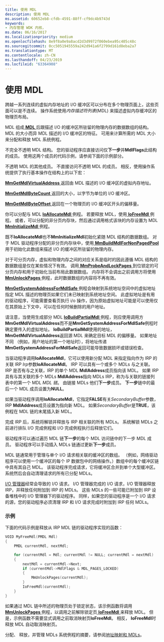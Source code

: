 ```yaml
---
title: 使用 MDL
description: 使用 MDL
ms.assetid: 60652eb8-cfdb-4591-88ff-cf9dc4b9743d
keywords:
- 内存管理 WDK 内核，
ms.date: 06/16/2017
ms.localizationpriority: medium
ms.openlocfilehash: 8e9f8a0e9a8acd2d3d9972f060ebea95c405c48c
ms.sourcegitcommit: 0cc5051945559a242d941a6f2799d161d8eba2a7
ms.translationtype: MT
ms.contentlocale: zh-CN
ms.lasthandoff: 04/23/2019
ms.locfileid: "63364908"
---
```

# <a name="using-mdls"></a>使用 MDL


跨越一系列连续的虚拟内存地址的 I/O 缓冲区可以分布在多个物理页面上，这些页面可以是不连续。 操作系统使用*内存描述符列表*(MDL) 来描述虚拟内存缓冲区的物理页布局。

MDL 组成[ **MDL** ](https://msdn.microsoft.com/library/windows/hardware/ff554414)后跟描述 I/O 的缓冲区所驻留的物理内存的数据数组的结构。 MDL 的大小而异 MDL 描述的 I/O 缓冲区的特征。 可用来计算所需的 MDL 大小来分配和释放 MDL 系统例程。

不完全不透明 MDL 结构。 您的驱动程序应直接访问仅**下一步**并**MdlFlags**此结构的成员。 使用这两个成员的代码示例，请参阅下面的示例部分。

不透明 MDL 的其他成员。 不直接访问不透明 MDL 的成员。 相反，使用操作系统提供了执行基本操作在结构上的以下宏：

[**MmGetMdlVirtualAddress** ](https://msdn.microsoft.com/library/windows/hardware/ff554539)返回由 MDL 描述的 I/O 缓冲区的虚拟内存地址。

[**MmGetMdlByteCount** ](https://msdn.microsoft.com/library/windows/hardware/ff554530)返回的大小，以字节为单位的 I/O 缓冲区。

[**MmGetMdlByteOffset** ](https://msdn.microsoft.com/library/windows/hardware/ff554533)返回在一个物理页的 I/O 缓冲区开头的偏移量。

你可以分配与 MDL [ **IoAllocateMdl** ](https://msdn.microsoft.com/library/windows/hardware/ff548263)例程。 若要释放 MDL，使用[ **IoFreeMdl** ](https://msdn.microsoft.com/library/windows/hardware/ff549126)例程。 或者，可以分配的非分页内存块，然后通过调用格式该块的内存设置为 MDL [ **MmInitializeMdl** ](https://msdn.microsoft.com/library/windows/hardware/ff554568)例程。

既不**IoAllocateMdl**也不**MmInitializeMdl**初始化紧随 MDL 结构的数据数组。 对于 MDL 驱动程序分配的非分页内存块中，使用[ **MmBuildMdlForNonPagedPool** ](https://msdn.microsoft.com/library/windows/hardware/ff554498)用于初始化此数组来描述 I/O 的缓冲区所驻留的物理内存。

对于可分页内存，虚拟和物理内存之间的对应关系是临时的因此遵循 MDL 结构的数据数组是仅在某些情况下有效。 调用[ **MmProbeAndLockPages** ](https://msdn.microsoft.com/library/windows/hardware/ff554664)到位锁定的可分页内存和用于初始化当前布局此数据数组。 内存将不会调出之前调用方将使用[ **MmUnlockPages** ](https://msdn.microsoft.com/library/windows/hardware/ff556381)例程，此时数据数组的内容将不再有效。

[ **MmGetSystemAddressForMdlSafe** ](https://msdn.microsoft.com/library/windows/hardware/ff554559)例程会映射到系统地址空间中的虚拟地址指定 MDL 描述的物理页如果它们未已映射到系统地址空间。 此虚拟地址是有用的驱动程序，可能需要查看页执行 i/o 操作，因为原始虚拟地址可能是可以使用仅在其原始上下文中，可以在任何时候删除的用户地址。

请注意，当使用生成部分 MDL [ **IoBuildPartialMdl** ](https://msdn.microsoft.com/library/windows/hardware/ff548324)例程，则应使用调用方**MmGetMdlVirtualAddress**而不是**MmGetSystemAddressForMdlSafe**例程时确定要传入的虚拟地址。 **IoBuildPartialMdl**使用的地址， **MmGetMdlVirtualAddress**返回源 MDL 来确定目标 MDL 的偏移量。 如果地址不同 （例如，用户地址的第一个地址时），将地址传递**MmGetSystemAddressForMdlSafe**返回可能导致数据损坏或错误检查。

当驱动程序调用**IoAllocateMdl**，它可以使用新分配 MDL 来指定指向作为 IRP 的关联 IRP *Irp*参数**IoAllocateMdl**。 IRP 可以具有一个或多个 MDLs 与之关联。 IRP 是否有与之关联，IRP 的单个 MDL **MdlAddress**成员指向该 MDL。 如果 IRP 具有与其关联的多个 MDLs **MdlAddress**指向 MDLs IRP，称为与关联的链接列表中的第一个 MDL *MDL 链*。 由链接 MDLs 他们**下一步**成员。 **下一步**链中的最后一个 MDL 成员设置为**NULL**。

如果当驱动程序调用**IoAllocateMdl**，它指定**FALSE**有关*SecondaryBuffer*参数，IRP **MdlAddress**成员设置为指向新 MDL。 如果*SecondaryBuffer*是**TRUE**，该例程在 MDL 链的末尾插入新 MDL。

完成 IRP 后，系统将解锁并释放与 IRP 相关联的所有 MDLs。 系统解锁 MDLs 之前进行排队 I/O 完成例程和 I/O 完成例程执行后释放它们。

驱动程序可以通过遍历 MDL 链**下一步**的每个 MDL 访问链中的下一步 MDL 成员。 驱动程序可以手动插入 MDLs 链通过更新**下一步**成员。

MDL 链通常用于管理与单个 I/O 请求相关联的缓冲区的数组。 （例如，网络驱动程序可以使用一个缓冲区的每个 IP 数据包中的网络操作。）数组中的每个缓冲区链中具有其自己 MDL。 该驱动程序完成请求，它将缓冲区合并到单个大型缓冲区。 系统然后会自动清理请求的所有已分配 MDLs。

[I/O 管理器](windows-kernel-mode-i-o-manager.md)经常会导致的 I/O 请求。 I/O 管理器完成的 I/O 请求，I/O 管理器释放 IRP，并释放任何附加到 IRP 的 MDLs。 这些 MDLs 的一些可能已附加到 IRP 设备堆栈中的 I/O 管理器下的驱动程序。 同样，如果您的驱动程序是一个 I/O 请求的源，您的驱动程序必须清理 IRP 和 I/O 请求完成时附加到 IRP 任何 MDLs。

### <a name="example"></a>示例

下面的代码示例是释放从 IRP MDL 链的驱动程序实现的函数：

```cpp
VOID MyFreeMdl(PMDL Mdl)
{
    PMDL currentMdl, nextMdl;

    for (currentMdl = Mdl; currentMdl != NULL; currentMdl = nextMdl) 
    {
        nextMdl = currentMdl->Next;
        if (currentMdl->MdlFlags & MDL_PAGES_LOCKED) 
        {
            MmUnlockPages(currentMdl);
        }
        IoFreeMdl(currentMdl);
    }
} 
```

如果通过 MDL 链中所述的物理页处于锁定状态，该示例函数将调用[ **MmUnlockPages** ](https://msdn.microsoft.com/library/windows/hardware/ff556381)例程，以调用之前解除锁定页[ **IoFreeMdl** ](https://msdn.microsoft.com/library/windows/hardware/ff549126)来释放 MDL。 但是，示例函数不需要显式调用之前取消映射页**IoFreeMdl**。 相反， **IoFreeMdl**时释放 MDL 自动取消映射页。

分配、 释放，并管理 MDLs 系统例程的摘要，请参阅[地址映射和 MDLs](https://msdn.microsoft.com/library/windows/hardware/ff540568)。

 

 




